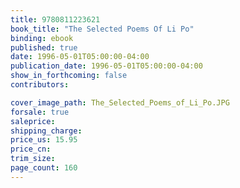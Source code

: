```yaml
---
title: 9780811223621
book_title: "The Selected Poems Of Li Po"
binding: ebook
published: true
date: 1996-05-01T05:00:00-04:00
publication_date: 1996-05-01T05:00:00-04:00
show_in_forthcoming: false
contributors:

cover_image_path: The_Selected_Poems_of_Li_Po.JPG
forsale: true
saleprice:
shipping_charge:
price_us: 15.95
price_cn:
trim_size:
page_count: 160
---
```


